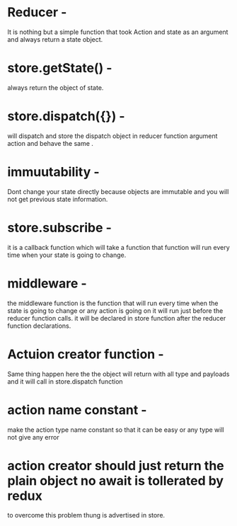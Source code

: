# Reducer - 
It is nothing but a simple function that took Action and state as an argument and always return a state object.

# store.getState() - 
always return the object of state.

# store.dispatch({}) - 
will dispatch and store the dispatch object in reducer function argument action and behave the same .

# immuutability -
 Dont change your state directly because objects are immutable and you will not get previous state information.

# store.subscribe -
 it is a callback function which will take a function that function will run every time when your state is going to change.

# middleware -
 the middleware function is the function that will run every time when the state is going to change or any action is going on it will run just before the reducer function calls. it will be declared in store function after the reducer function declarations.

 # Actuion creator function - 
 Same thing happen here the the object will return with all type and payloads and it will call in store.dispatch function

 # action name constant - 
 make the action type name constant so that it can be easy or any type will not give any error


 # action creator should just return the plain object no await is tollerated by redux   
to overcome this problem thung is advertised in store.
